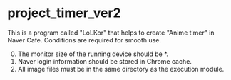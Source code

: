 # project_timer_ver2

This is a program called "LoLKor" that helps to create "Anime timer" in Naver Cafe.
Conditions are required for smooth use.

0. The monitor size of the running device should be *.
1. Naver login information should be stored in Chrome cache.
2. All image files must be in the same directory as the execution module.
